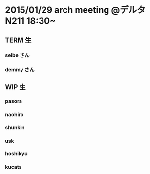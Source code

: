 # 2015/01/29 arch meeting @デルタN211 18:30~
## TERM 生  
### seibe さん  
### demmy さん  
## WIP 生  
### pasora  
### naohiro  
### shunkin  
### usk
### hoshikyu  
### kucats  
